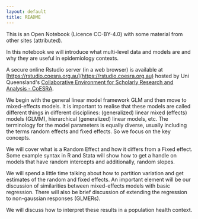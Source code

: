```yaml
---
layout: default
title: README
---
```




This is an Open Notebook (Licence CC-BY-4.0) with some material from other sites (attributed).

In this notebook we will introduce what multi-level data and models are and why they are useful in epidemiology contexts. 

A secure online Rstudio server (in a web browser) is available at [https://rstudio.coesra.org.au](https://rstudio.coesra.org.au) hosted by Uni Queensland's [Collaborative Environment for Scholarly Research and Analysis - CoESRA](http://www.coesra.org.au).

We begin with the general linear model framework GLM and then move to mixed-effects models. It is important to realise that these models are called different things in different disciplines: (generalized) linear mixed (effects) models (GLMM), hierarchical (generalized) linear models, etc. The terminology for the model parameters is equally diverse, usually including the terms random effects and fixed effects. So we focus on the key concepts.

We will cover what is a Random Effect and how it differs from a Fixed effect. Some example syntax in R and Stata will show how to get a handle on models that have random intercepts and additionally, random slopes.

We will spend a little time talking about how to partition variation and get estimates of the random and fixed effects. An important element will be our discussion of similarities between mixed-effects models with basic regression. There will also be brief discussion of extending the regression to non-gaussian responses (GLMERs).

We will discuss how to interpret these results in a population health context.
